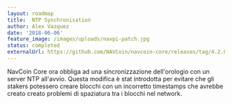 ```yaml
---
layout: roadmap
title:  NTP Synchronisation
author: Alex Vazquez
date: '2018-06-06'
feature_image: /images/uploads/navpi-patch.jpg
status: completed
externalUrl: https://github.com/NAVCoin/navcoin-core/releases/tag/4.2.0/
---
```


NavCoin Core ora obbliga ad una sincronizzazione dell'orologio con un server NTP all'avvio. Questa modifica è stat introdotta per evitare che gli stakers potessero creare blocchi con un incorretto timestamps che avrebbe creato creato problemi di spaziatura tra i blocchi nel network.
